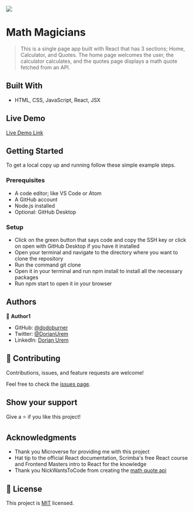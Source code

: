 ![](https://img.shields.io/badge/Microverse-blueviolet)

# Math Magicians

> This is a single page app built with React that has 3 sections; Home, Calculator, and Quotes. The home page welcomes the user, the calculator calculates, and the quotes page displays a math quote fetched from an API.

## Built With

- HTML, CSS, JavaScript, React, JSX

## Live Demo

[Live Demo Link](https://dodoburner.github.io/math-magicians/)


## Getting Started

To get a local copy up and running follow these simple example steps.

### Prerequisites
- A code editor; like VS Code or Atom
- A GitHub account
- Node.js installed
- Optional: GitHub Desktop

### Setup
- Click on the green button that says code and copy the SSH key or click on open with GitHub Desktop if you have it installed
- Open your terminal and navigate to the directory where you want to clone the repository
- Run the command git clone <SSH key>
- Open it in your terminal and run npm install to install all the necessary packages
- Run npm start to open it in your browser

## Authors

👤 **Author1**

- GitHub: [@dodoburner](https://github.com/dodoburner)
- Twitter: [@DorianUrem](https://twitter.com/DorianUrem)
- LinkedIn: [Dorian Urem](https://www.linkedin.com/in/dorian-urem-252baa237/)


## 🤝 Contributing

Contributions, issues, and feature requests are welcome!

Feel free to check the [issues page](../../issues/).

## Show your support

Give a ⭐️ if you like this project!

## Acknowledgments

- Thank you Microverse for providing me with this project
- Hat tip to the official React documentation, Scrimba's free React course and Frontend Masters intro to React for the knowledge 
- Thank you NickWantsToCode from creating the [math quote api](https://forum.freecodecamp.org/t/created-random-quote-generator-api/163596)

## 📝 License

This project is [MIT](./MIT.md) licensed.